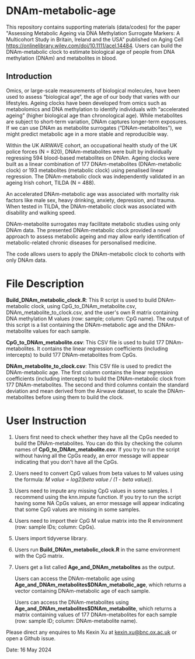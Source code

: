 # DNAm-metabolic-age
This repository contains supporting materials (data/codes) for the paper "Assessing Metabolic Ageing via DNA Methylation Surrogate Markers: A Multicohort Study in Britain, Ireland and the USA" published on Aging Cell https://onlinelibrary.wiley.com/doi/10.1111/acel.14484. 
Users can build the DNAm-metabolic clock to estimate biological age of people from DNA methylation (DNAm) and metabolites in blood.

## Introduction
Omics, or large-scale measurements of biological molecules, have been used to assess “biological age”, the age of our body that varies with our lifestyles. Ageing clocks have been developed from omics such as metabolomics and DNA methylation to identify individuals with “accelerated ageing” (higher biological age than chronological age). While metabolites are subject to short-term variation, DNAm captures longer-term exposures. If we can use DNAm as metabolite surrogates (“DNAm-metabolites”), we might predict metabolic age in a more stable and reproducible way. 

Within the UK AIRWAVE cohort, an occupational health study of the UK police forces (N = 820), DNAm-metabolites were built by individually regressing 594 blood-based metabolites on DNAm. Ageing clocks were built as a linear combination of 177 DNAm-metabolites (DNAm-metabolic clock) or 193 metabolites (metabolic clock) using penalised linear regression. The DNAm-metabolic clock was independently validated in an ageing Irish cohort, TILDA (N = 488). 

An accelerated DNAm-metabolic age was associated with mortality risk factors like male sex, heavy drinking, anxiety, depression, and trauma. When tested in TILDA, the DNAm-metabolic clock was associated with disability and walking speed.

DNAm-metabolite surrogates may facilitate metabolic studies using only DNAm data. The presented DNAm-metabolic clock provided a novel approach to assess metabolic ageing and may allow early identification of metabolic-related chronic diseases for personalised medicine.

The code allows users to apply the DNAm-metabolic clock to cohorts with only DNAm data.

# File Description
**Build_DNAm_metabolic_clock.R**: This R script is used to build DNAm-metabolic clock, using CpG_to_DNAm_metabolite.csv, DNAm_metabolite_to_clock.csv, and the user's own R matrix containing DNA methylation M values (row: sample; column: CpG name). The output of this script is a list containing the DNAm-metabolic age and the DNAm-metabolite values for each sample.

**CpG_to_DNAm_metabolite.csv**: This CSV file is used to build 177 DNAm-metabolites. It contains the linear regression coefficients (including intercepts) to build 177 DNAm-metabolites from CpGs. 

**DNAm_metabolite_to_clock.csv**: This CSV file is used to predict the DNAm-metabolic age. The first column contains the linear regression coefficients (including intercepts) to build the DNAm-metabolic clock from 177 DNAm-metabolites. The second and third columns contain the standard deviation and mean derived from the Airwave dataset, to scale the DNAm-metabolites before using them to build the clock. 

# User Instruction
1. Users first need to check whether they have all the CpGs needed to build the DNAm-metabolites. You can do this by checking the column names of **CpG_to_DNAm_metabolite.csv**. If you try to run the script without having all the CpGs ready, an error message will appear indicating that you don't have all the CpGs.
   
2. Users need to convert CpG values from beta values to M values using the formula: *M value = log2(beta value / (1 - beta value))*.
   
3. Users need to impute any missing CpG values in some samples. I recommend using the knn.impute function. If you try to run the script having some NA CpGs values, an error message will appear indicating that some CpG values are missing in some samples.
   
4. Users need to import their CpG M value matrix into the R environment (row: sample IDs; column: CpGs).
   
5. Users import tidyverse library.
   
6. Users run **Build_DNAm_metabolic_clock.R** in the same environment with the CpG matrix.
   
7. Users get a list called **Age_and_DNAm_metabolites** as the output.

   Users can access the DNAm-metabolic age using **Age_and_DNAm_metabolites$DNAm_metabolic_age**, which returns a vector containing DNAm-metabolic age of each sample.

   Users can access the DNAm-metabolites using **Age_and_DNAm_metabolites$DNAm_metabolite**, which returns a matrix containing values of 177 DNAm-metabolites for each sample (row: sample ID; column: DNAm-metabolite name).

Please direct any enquires to Ms Kexin Xu at kexin.xu@bnc.ox.ac.uk or open a Github issue. 

Date: 16 May 2024
   


